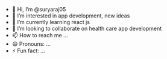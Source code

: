 - 👋 Hi, I’m @suryaraj05
- 👀 I’m interested in app development, new ideas
- 🌱 I’m currently learning react js
- 💞️ I’m looking to collaborate on health care app development
- 📫 How to reach me ...
- 😄 Pronouns: ...
- ⚡ Fun fact: ...

<!---
suryaraj05/suryaraj05 is a ✨ special ✨ repository because its `README.md` (this file) appears on your GitHub profile.
You can click the Preview link to take a look at your changes.
--->
